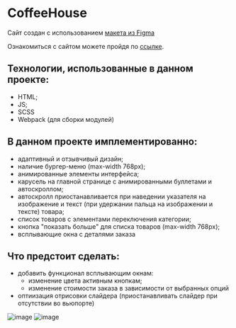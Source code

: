 # CoffeeHouse

Сайт создан с использованием [макета из Figma](https://www.figma.com/file/SAoBmuOqTfguehdT4IFRxQ/Coffee-House?type=design&node-id=0-1&mode=design&t=PojmQnrKMULquakh-0)

Ознакомиться с сайтом можете пройдя по [ссылке](https://foxy-desu.github.io/CoffeeHouse/coffee-house/).

## Технологии, использованные в данном проекте:
- HTML;
- JS;
- SCSS
- Webpack (для сборки модулей)

## В данном проекте имплементированно:
 - адаптивный и отзывчивый дизайн;
 - наличие бургер-меню (max-width 768px);
 - анимированные элементы интерфейса;
 - карусель на главной странице с анимированными буллетами и автоскроллом;
 - автоскролл приостанавливается при наведении указателя на изображение и текст (при удержании пальца на изображении и тексте) товара;
 - список товаров с элементами переключения категории;
 - кнопка "показать больше" для списка товаров (max-width 768px);
 - всплывающие окна с деталями заказа

## Что предстоит сделать:
  - добавить функционал всплывающим окнам:
    - изменение цвета активным кнопкам;
    - изменение стоимости заказа в зависимости от выбранных опций
  - оптиизация отрисовки слайдера (приостанавливать слайдер при отсутствии во вьюпорте)

![image](https://github.com/Foxy-desu/CoffeeHouse/assets/87661341/1975305e-f55e-4136-8aa3-cab9eb32c693)
![image](https://github.com/Foxy-desu/CoffeeHouse/assets/87661341/97ff946c-192e-497c-9685-f2ea2d1806ca)

